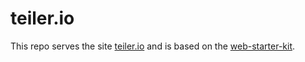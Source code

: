 # teiler.io

This repo serves the site [teiler.io](https://teiler.io) and is based on the [web-starter-kit](https://github.com/google/web-starter-kit).
